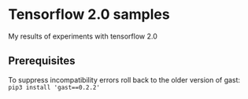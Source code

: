 # Tensorflow 2.0 samples
My results of experiments with tensorflow 2.0
## Prerequisites  
To suppress incompatibility errors roll back to the older version of gast:  
`pip3 install 'gast==0.2.2'`
